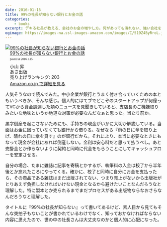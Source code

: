 ```yaml
---
date: 2016-01-15
title: 99%の社長が知らない銀行とお金の話
categories: 
    - books
excerpt: デキる社長が教える、会社のお金の増やし方。何があっても潰れない、強い会社をつくる銀行交渉術。
ogimage: https://images-na.ssl-images-amazon.com/images/I/519Z4ByRroL.jpg
---
```


<div class="azlink-box"><div class="azlink-image" style="float:left"><a href="http://www.amazon.co.jp/exec/obidos/ASIN/486063828X/warikiru-22/" name="azlinklink" target="_blank"><img src="https://images-na.ssl-images-amazon.com/images/I/519Z4ByRroL._SL160_.jpg" alt="99%の社長が知らない銀行とお金の話" style="border:none" /></a></div><div class="azlink-info" style="float:left;margin-left:15px;line-height:120%"><div class="azlink-name" style="margin-bottom:10px;line-height:120%"><a href="http://www.amazon.co.jp/exec/obidos/ASIN/486063828X/warikiru-22/" name="azlinklink" target="_blank">99%の社長が知らない銀行とお金の話</a><div class="azlink-powered-date" style="font-size:7pt;margin-top:5px;font-family:verdana;line-height:120%">posted at 2016.1.15</div></div><div class="azlink-detail">小山 昇<br />あさ出版<br />売り上げランキング: 203<br /></div><div class="azlink-link" style="margin-top:5px"><a href="http://www.amazon.co.jp/exec/obidos/ASIN/486063828X/warikiru-22/" target="_blank">Amazon.co.jp で詳細を見る</a></div></div><div class="azlink-footer" style="clear:left"></div></div>

人気そうなので読んでみた。中小企業が銀行とうまく付き合っていくための本ともいうべきか、そんな感じ。個人的にはてブでどこぞのスタートアップが何億ってVCから資金調達した類のニュースを見聞きしていると、支店長のご機嫌取りみたいな地味というか地道な対策が必要なんだなぁと思った。当たり前か。

黒字倒産を起こさないためにも、手持ちの現金がいかに大切か解説している。当面はお金に困っていなくても銀行から借りる。なぜなら『雨の日に傘を取り上げ、晴れの日に傘を貸す』のが銀行だから。それにより、本当に必要なときにもなって現金が会社にあれば倒産しない。金利は安心料だと思って払うべし。あと売掛金とか作らないように契約と同時に代金をもらうことにしてキャッシュフローを安定させる。

自分の場合、たまに雑誌に記事を寄稿とかするが、執筆料の入金は校了から半年後とか忘れたころにやってくる。確かに、校了と同時に自分にお金を支払ったら、その商品である雑誌はまだ出版されてない、つまり売上がないから出版社がとりあえず負担しなければいけない現金となるから避けたいことなんだろうなと理解した。特に製本とか売られるまでまだプロセスがある出版物ならなおさらなんだろうなと理解した。

タイトルに『99%の社長が知らない』って書いてあるけど、素人目から見てもそんな突拍子もないことが書かれているわけでなく、知っておかなければならない内容に思えたので、世の中の社長さんは大丈夫なのかと個人的に心配になった。
